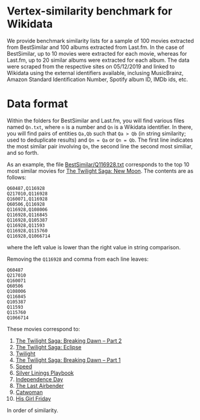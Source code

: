# Vertex-similarity benchmark for Wikidata

We provide benchmark similarity lists for a sample of 100 movies extracted from BestSimilar and 100 albums extracted from Last.fm. In the case of BestSimilar, up to 10 movies were extracted for each movie, whereas for Last.fm, up to 20 similar albums were extracted for each album. The data were scraped from the respective sites on 05/12/2019 and linked to Wikidata using the external identifiers available, inclusing MusicBrainz, Amazon Standard Identification Number, Spotify album ID, IMDb ids, etc. 

# Data format

Within the folders for BestSimilar and Last.fm, you will find various files named `Qn.txt`, where `n` is a number and `Qn` is a Wikidata identifier. In there, you will find pairs of entities `Qa,Qb` such that `Qa > Qb` (in string similarity; used to deduplicate results) and `Qn = Qa` or `Qn = Qb`. The first line indicates the most similar pair involving `Qn`, the second line the second most similiar, and so forth.

As an example, the file [BestSimilar/Q116928.txt](https://github.com/aidhog/vsim_kg/blob/datos/) corresponds to the top 10 most similar movies for [The Twilight Saga: New Moon](https://www.wikidata.org/wiki/Q116928). The contents are as follows:

```
Q60487,Q116928
Q217010,Q116928
Q160071,Q116928
Q60506,Q116928
Q116928,Q108006
Q116928,Q116845
Q116928,Q105387
Q116928,Q11593
Q116928,Q115760
Q116928,Q1066714
```

where the left value is lower than the right value in string comparison.

Removing the `Q116928` and comma from each line leaves:

```
Q60487
Q217010
Q160071
Q60506
Q108006
Q116845
Q105387
Q11593
Q115760
Q1066714
```

These movies correspond to:

1. [The Twilight Saga: Breaking Dawn – Part 2](https://www.wikidata.org/wiki/Q60487)
2. [The Twilight Saga: Eclipse](https://www.wikidata.org/wiki/Q217010)
3. [Twilight](https://www.wikidata.org/wiki/Q160071)
4. [The Twilight Saga: Breaking Dawn – Part 1](https://www.wikidata.org/wiki/Q60506)
5. [Speed](https://www.wikidata.org/wiki/Q108006)
6. [Silver Linings Playbook](https://www.wikidata.org/wiki/Q116845)
7. [Independence Day](https://www.wikidata.org/wiki/Q105387)
8. [The Last Airbender](https://www.wikidata.org/wiki/Q11593)
9. [Catwoman](https://www.wikidata.org/wiki/Q115760)
10. [His Girl Friday](https://www.wikidata.org/wiki/Q1066714)

In order of similarity.
